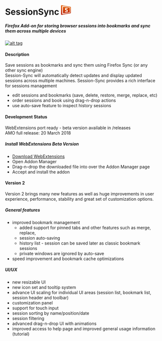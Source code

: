 SessionSync [![Session Sync](/data/images/icon32.png)](https://addons.mozilla.org/en-US/firefox/addon/session-sync/)
===========

##### Firefox Add-on for storing browser sessions into bookmarks and sync them across multiple devices

[![alt tag](https://ffp4g1ylyit3jdyti1hqcvtb-wpengine.netdna-ssl.com/addons/files/2015/11/AMO-button_1.png)](https://addons.mozilla.org/en-US/firefox/addon/session-sync/)

#### Description

Save sessions as bookmarks and sync them using Firefox Sync (or any other sync engine)  
Session-Sync will automatically detect updates and display updated sessions across multiple machines.
Session-Sync provides a rich interface for sessions management
  - edit sessions and bookmarks (save, delete, restore, merge, replace, etc)
  - order sessions and book using drag-n-drop actions
  - use auto-save feature to inspect history sessions 

#### Development Status
WebExtensions port ready - beta version available in /releases  
AMO full release: 20 March 2018

##### Install WebExtensions Beta Version
 * [Download WebExtensions](https://github.com/ReDEnergy/SessionSync/raw/master/releases/WebExtensions/session_sync-2.1.0.xpi)
 * Open Addon Manager
 * Drag-n-drop the downloaded file into over the Addon Manager page
 * Accept and install the addon

#### Version 2

Version 2 brings many new features as well as huge improvements in user experience, performance, stability and great set of customization options.

##### General features
  - improved bookmark management
    - added support for pinned tabs and other features such as merge, replace,
    - session auto-saving
    - history list - session can be saved later as classic bookmark sessions
    - private windows are ignored by auto-save
  - speed improvement and bookmark cache optimizations

##### UI/UX
  - new resizable UI
  - new icon set and tooltip system
  - advance UI scaling for individual UI areas (session list, bookmark list, session header and toolbar)
  - customization panel
  - support for touch input
  - session sorting by name/position/date
  - session filtering
  - advanced drag-n-drop UI with animations
  - improved access to help page and improved general usage information (tutorial)


